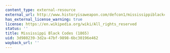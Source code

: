 ```yaml
---
content_type: external-resource
external_url: http://www.historyisaweapon.com/defcon1/mississippiblackcode.html
has_external_license_warning: true
license: https://en.wikipedia.org/wiki/All_rights_reserved
status: ''
title: Mississippi Black Codes (1865)
uid: 3d980239-3d2a-47bf-9898-6bc30196e462
wayback_url: ''
---
```

